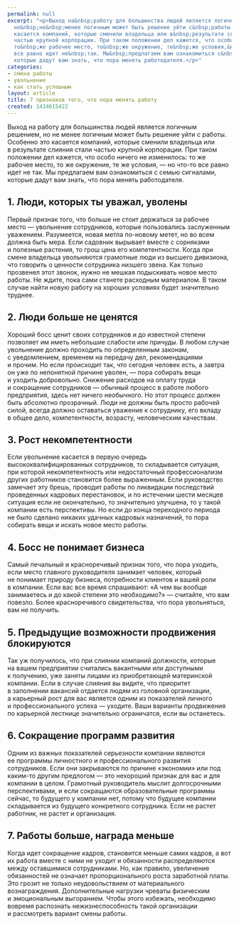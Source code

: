 ```yaml
---
permalink: null
excerpt: "<p>Выход на&nbsp;работу для большинства людей является логичным решением,
  но&nbsp;не&nbsp;менее логичным может быть решение уйти с&nbsp;работы. Особенно это
  касается компаний, которые сменили владельца или в&nbsp;результате слияния стали
  частью крупной корпорации. При таком положении дел кажется, что особо ничего не&nbsp;изменилось:
  то&nbsp;же рабочее место, то&nbsp;же окружение, те&nbsp;же условия,&nbsp;— но&nbsp;что-то
  все равно идет не&nbsp;так. Мы&nbsp;предлагаем вам ознакомиться с&nbsp;семью сигналами,
  которые дадут вам знать, что пора менять работодателя.</p>"
categories:
- смена работы
- увольнение
- как стать успешным
layout: article
title: 7 признаков того, что пора менять работу
created: 1434615422
---
```

<p>Выход на&nbsp;работу для большинства людей является логичным решением, но&nbsp;не&nbsp;менее логичным может быть решение уйти с&nbsp;работы. Особенно это касается компаний, которые сменили владельца или в&nbsp;результате слияния стали частью крупной корпорации. При таком положении дел кажется, что особо ничего не&nbsp;изменилось: то&nbsp;же рабочее место, то&nbsp;же окружение, те&nbsp;же условия,&nbsp;— но&nbsp;что-то все равно идет не&nbsp;так. Мы&nbsp;предлагаем вам ознакомиться с&nbsp;семью сигналами, которые дадут вам знать, что пора менять работодателя.</p>
<h2>1. Люди, которых ты&nbsp;уважал, уволены</h2>
<p>Первый признак того, что больше не&nbsp;стоит держаться за&nbsp;рабочее место&nbsp;— увольнение сотрудников, которые пользовались заслуженным уважением. Разумеется, новая метла по-новому метет, но&nbsp;во&nbsp;всем должна быть мера. Если садовник вырывает вместе с&nbsp;сорняками и&nbsp;полезные растения, то&nbsp;грош цена его компетентности. Когда при смене владельца увольняются грамотные люди из&nbsp;высшего дивизиона, что говорить о&nbsp;ценности сотрудника низшего звена. Как только прозвенел этот звонок, нужно не&nbsp;мешкая подыскивать новое место работы. Не&nbsp;ждите, пока сами станете расходным материалом. В&nbsp;таком случае найти новую работу на&nbsp;хороших условиях будет значительно труднее.</p>
<h2>2. Люди больше не&nbsp;ценятся</h2>
<p>Хороший босс ценит своих сотрудников и&nbsp;до&nbsp;известной степени позволяет им&nbsp;иметь небольшие слабости или причуды. В&nbsp;любом случае увольнение должно проходить по&nbsp;определенным законам, с&nbsp;уведомлением, временем на&nbsp;передачу дел, рекомендациями и&nbsp;прочим. Но&nbsp;если происходит так, что сегодня человек есть, а&nbsp;завтра он&nbsp;уже по&nbsp;непонятной причине уволен,&nbsp;— пора собирать вещи и&nbsp;уходить добровольно. Снижение расходов на&nbsp;оплату труда и&nbsp;сокращение сотрудников&nbsp;— обычный процесс в&nbsp;работе любого предприятия, здесь нет ничего необычного. Но&nbsp;этот процесс должен быть абсолютно прозрачный. Люди не&nbsp;должны быть просто рабочей силой, всегда должно оставаться уважение к&nbsp;сотруднику, его вкладу в&nbsp;общее дело, компетентности, возрасту, человеческим качествам.</p>
<h2>3. Рост некомпетентности</h2>
<p>Если увольнение касается в&nbsp;первую очередь высококвалифицированных сотрудников, то&nbsp;складывается ситуация, при которой некомпетентность или недостаточный профессионализм других работников становится более выраженным. Если руководство замечает эту брешь, проводит работы по&nbsp;ликвидации последствий проведенных кадровых перестановок, и&nbsp;по&nbsp;истечении шести месяцев ситуация если не&nbsp;окончательно, то&nbsp;значительно улучшена, то&nbsp;у&nbsp;такой компании есть перспективы. Но&nbsp;если до&nbsp;конца переходного периода не&nbsp;было сделано никаких удачных кадровых назначений, то&nbsp;пора собирать вещи и&nbsp;искать новое место работы. </p>
<h2>4. Босс не&nbsp;понимает бизнеса</h2>
<p>Самый печальный и&nbsp;красноречивый признак того, что пора уходить, если место главного руководителя занимает человек, который не&nbsp;понимает природу бизнеса, потребности клиентов и&nbsp;вашей роли в&nbsp;компании. Если вас все время спрашивают: «А&nbsp;чем вы&nbsp;вообще занимаетесь и&nbsp;до&nbsp;какой степени это необходимо?»&nbsp;— считайте, что вам повезло. Более красноречивого свидетельства, что пора увольняться, вам не&nbsp;получить. </p>
<h2>5. Предыдущие возможности продвижения блокируются</h2>
<p>Так уж&nbsp;получилось, что при слиянии компаний должности, которые на&nbsp;вашем предприятии считались вакантными или доступными к&nbsp;получению, уже заняты лицами из&nbsp;приобретающей материнской компании. Если в&nbsp;случае слияния вы&nbsp;видите, что приоритет в&nbsp;заполнении вакансий отдается людям из&nbsp;головной организации, а&nbsp;карьерный рост для вас является одним из&nbsp;показателей личного и&nbsp;профессионального успеха&nbsp;— уходите. Ваши варианты продвижения по&nbsp;карьерной лестнице значительно ограничатся, если вы&nbsp;останетесь.</p>
<h2>6. Сокращение программ развития</h2>
<p>Одним из&nbsp;важных показателей серьезности компании являются ее&nbsp;программы личностного и&nbsp;профессионального развития сотрудников. Если они закрываются по&nbsp;причине «экономии» или под каким-то другим предлогом&nbsp;— это нехороший признак для вас и&nbsp;для компании в&nbsp;целом. Грамотный руководитель мыслит долгосрочными перспективами, и&nbsp;если сокращаются образовательные программы сейчас, то&nbsp;будущего у&nbsp;компании нет, потому что будущее компании складывается из&nbsp;будущего конкретного сотрудника. Если не&nbsp;растет работник, не&nbsp;растет и&nbsp;организация.</p>
<h2>7. Работы больше, награда меньше</h2>
<p>Когда идет сокращение кадров, становится меньше самих кадров, а&nbsp;вот их&nbsp;работа вместе с&nbsp;ними не&nbsp;уходит и&nbsp;обязанности распределяются между оставшимися сотрудниками. Но, как правило, увеличение обязанностей не&nbsp;означает пропорционального роста заработной платы. Это грозит не&nbsp;только неудовольствием от&nbsp;материального вознаграждения. Дополнительные нагрузки чреваты физическим и&nbsp;эмоциональным выгоранием. Чтобы этого избежать, необходимо вовремя распознать нежизнеспособность такой организации и&nbsp;рассмотреть вариант смены работы.</p>
